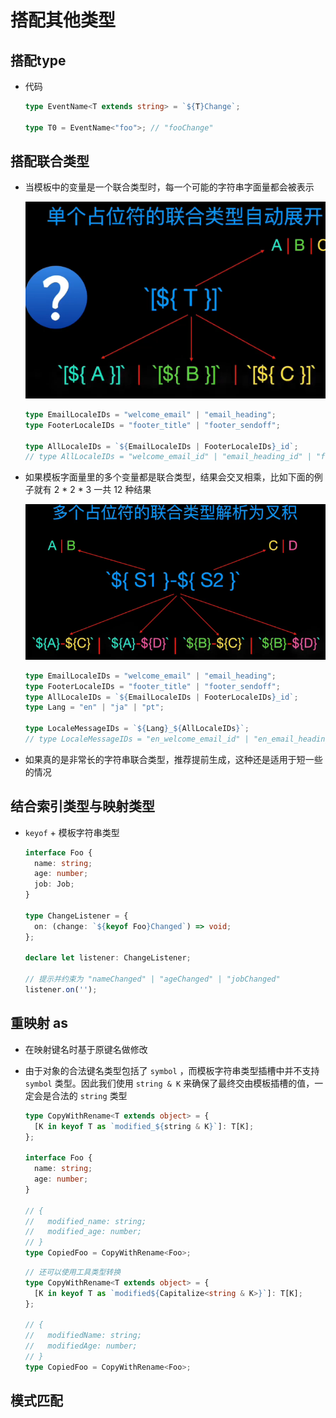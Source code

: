 # 搭配其他类型

## 搭配type

  - 代码

    ```ts
    type EventName<T extends string> = `${T}Change`;

    type T0 = EventName<"foo">; // "fooChange"
    ```

## 搭配联合类型

  - 当模板中的变量是一个联合类型时，每一个可能的字符串字面量都会被表示

    ![](image/image_MfufizydVX.png)

    ```ts
    type EmailLocaleIDs = "welcome_email" | "email_heading";
    type FooterLocaleIDs = "footer_title" | "footer_sendoff";

    type AllLocaleIDs = `${EmailLocaleIDs | FooterLocaleIDs}_id`;
    // type AllLocaleIDs = "welcome_email_id" | "email_heading_id" | "footer_title_id" | "footer_sendoff_id"
    ```

  - 如果模板字面量里的多个变量都是联合类型，结果会交叉相乘，比如下面的例子就有 2 \* 2 \* 3 一共 12 种结果

    ![](image/image_LqWm-wvmWH.png)

    ```ts
    type EmailLocaleIDs = "welcome_email" | "email_heading";
    type FooterLocaleIDs = "footer_title" | "footer_sendoff";
    type AllLocaleIDs = `${EmailLocaleIDs | FooterLocaleIDs}_id`;
    type Lang = "en" | "ja" | "pt";

    type LocaleMessageIDs = `${Lang}_${AllLocaleIDs}`;
    // type LocaleMessageIDs = "en_welcome_email_id" | "en_email_heading_id" | "en_footer_title_id" | "en_footer_sendoff_id" | "ja_welcome_email_id" | "ja_email_heading_id" | "ja_footer_title_id" | "ja_footer_sendoff_id" | "pt_welcome_email_id" | "pt_email_heading_id" | "pt_footer_title_id" | "pt_footer_sendoff_id"
    ```

  - 如果真的是非常长的字符串联合类型，推荐提前生成，这种还是适用于短一些的情况

## 结合索引类型与映射类型

  - `keyof` + 模板字符串类型

    ```ts
    interface Foo {
      name: string;
      age: number;
      job: Job;
    }

    type ChangeListener = {
      on: (change: `${keyof Foo}Changed`) => void;
    };

    declare let listener: ChangeListener;

    // 提示并约束为 "nameChanged" | "ageChanged" | "jobChanged"
    listener.on('');
    ```

## 重映射 as

  - 在映射键名时基于原键名做修改
  - 由于对象的合法键名类型包括了 `symbol` ，而模板字符串类型插槽中并不支持 `symbol` 类型。因此我们使用 `string & K` 来确保了最终交由模板插槽的值，一定会是合法的 `string` 类型

    ```ts
    type CopyWithRename<T extends object> = {
      [K in keyof T as `modified_${string & K}`]: T[K];
    };

    interface Foo {
      name: string;
      age: number;
    }

    // {
    //   modified_name: string;
    //   modified_age: number;
    // }
    type CopiedFoo = CopyWithRename<Foo>;
    ```

    ```ts
    // 还可以使用工具类型转换
    type CopyWithRename<T extends object> = {
      [K in keyof T as `modified${Capitalize<string & K>}`]: T[K];
    };

    // {
    //   modifiedName: string;
    //   modifiedAge: number;
    // }
    type CopiedFoo = CopyWithRename<Foo>;
    ```

## 模式匹配
